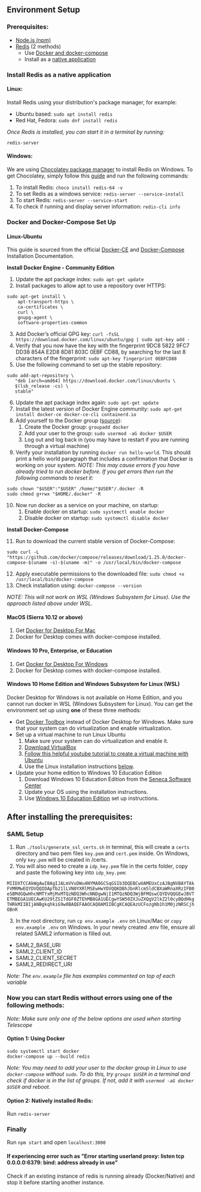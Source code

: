 ## Environment Setup

### Prerequisites:

- [Node.js (npm)](https://nodejs.org/en/download/)
- [Redis](https://redis.io/) (2 methods)
  - Use [Docker and docker-compose](https://docs.docker.com/install/)
  - Install as a [native application](https://redis.io/topics/quickstart)

### Install Redis as a native application

#### Linux:

Install Redis using your distribution's package manager, for example:

- Ubuntu based: `sudo apt install redis`
- Red Hat, Fedora: `sudo dnf install redis`

_Once Redis is installed, you can start it in a terminal by running:_

```
redis-server
```

#### Windows:

We are using [Chocolatey package manager](https://chocolatey.org/) to install Redis on Windows. To get Chocolatey, simply follow this [guide](https://chocolatey.org/install) and run the following commands:

1. To install Redis: `choco install redis-64 -v`
1. To set Redis as a windows service: `redis-server --service-install`
1. To start Redis: `redis-server --service-start`
1. To check if running and display server information: `redis-cli info`

### Docker and Docker-Compose Set Up

#### Linux-Ubuntu

This guide is sourced from the official [Docker-CE](https://docs.docker.com/install/linux/docker-ce/ubuntu/) and [Docker-Compose](https://docs.docker.com/compose/install/) Installation Documentation.

**Install Docker Engine - Community Edition**

1. Update the apt package index: `sudo apt-get update`
2. Install packages to allow apt to use a repository over HTTPS:

```
sudo apt-get install \
    apt-transport-https \
    ca-certificates \
    curl \
    gnupg-agent \
    software-properties-common
```

3. Add Docker’s official GPG key: `curl -fsSL https://download.docker.com/linux/ubuntu/gpg | sudo apt-key add -`
4. Verify that you now have the key with the fingerprint 9DC8 5822 9FC7 DD38 854A E2D8 8D81 803C 0EBF CD88, by searching for the last 8 characters of the fingerprint: `sudo apt-key fingerprint 0EBFCD88`
5. Use the following command to set up the stable repository:

```
sudo add-apt-repository \
   "deb [arch=amd64] https://download.docker.com/linux/ubuntu \
   $(lsb_release -cs) \
   stable"
```

6. Update the apt package index again: `sudo apt-get update`
7. Install the latest version of Docker Engine community: `sudo apt-get install docker-ce docker-ce-cli containerd.io`
8. Add yourself to the Docker group ([source](https://docs.docker.com/install/linux/linux-postinstall/)):
   1. Create the Docker group: `groupadd docker`
   1. Add your user to the group: `sudo usermod -aG docker $USER`
   1. Log out and log back in (you may have to restart if you are running through a virtual machine)
9. Verify your installation by running `docker run hello-world`. This should print a hello world paragraph that includes a confirmation that Docker is working on your system.
   _NOTE: This may cause errors if you have already tried to run docker before. If you get errors then run the following commands to reset it:_

```
sudo chown "$USER":"$USER" /home/"$USER"/.docker -R
sudo chmod g+rwx "$HOME/.docker" -R
```

10. Now run docker as a service on your machine, on startup:
    1. Enable docker on startup: `sudo systemctl enable docker`
    1. Disable docker on startup: `sudo systemctl disable docker`

**Install Docker-Compose**

11. Run to download the current stable version of Docker-Compose:

```
sudo curl -L "https://github.com/docker/compose/releases/download/1.25.0/docker-compose-$(uname -s)-$(uname -m)" -o /usr/local/bin/docker-compose
```

12. Apply executable permissions to the downloaded file: `sudo chmod +x /usr/local/bin/docker-compose`
13. Check installation using: `docker-compose --version`

_NOTE: This will not work on WSL (Windows Subsystem for Linux). Use the approach listed above under WSL._

#### MacOS (Sierra 10.12 or above)

1. Get [Docker for Desktop For Mac](https://hub.docker.com/editions/community/docker-ce-desktop-mac)
1. Docker for Desktop comes with docker-compose installed.

#### Windows 10 Pro, Enterprise, or Education

1. Get [Docker for Desktop For Windows](https://hub.docker.com/editions/community/docker-ce-desktop-windows)
1. Docker for Desktop comes with docker-compose installed.

#### Windows 10 Home Edition and Windows Subsystem for Linux (WSL)

Docker Desktop for Windows is not available on Home Edition, and you cannot run docker in WSL (Windows Subsystem for Linux). You can get the environment set up using **one** of these three methods:

- Get [Docker Toolbox](https://docs.docker.com/toolbox/toolbox_install_windows/) instead of Docker Desktop for Windows. Make sure that your system can do virtualization and enable virtualization.
- Set up a virtual machine to run Linux Ubuntu
  1. Make sure your system can do virtualization and enable it.
  1. [Download VirtualBox](https://www.virtualbox.org/wiki/Downloads)
  1. [Follow this helpful youtube tutorial to create a virtual machine with Ubuntu](https://www.youtube.com/watch?v=ThsxqznrgCw&t=401s)
  1. Use the Linux installation instructions [below](#linux-Ubuntu).
- Update your home edition to Windows 10 Education Edition
  1. Download Windows 10 Education Edition from the [Seneca Software Center](https://senecacollege.onthehub.com/WebStore/OfferingDetails.aspx?o=c0bd2c36-a530-e511-940e-b8ca3a5db7a1)
  1. Update your OS using the installation instructions.
  1. Use [Windows 10 Education Edition](#Windows-10-Pro,-Enterprise,-or-Education) set up instructions.

## After installing the prerequisites:

### SAML Setup

1. Run `./tools/generate_ssl_certs.sh` in terminal, this will create a `certs` directory and two pem files `key.pem` and `cert.pem` inside. On Windows, only `key.pem` will be created in /certs.
2. You will also need to create a `idp_key.pem` file in the certs folder, copy and paste the following key into `idp_key.pem`:

`MIIDXTCCAkWgAwIBAgIJALmVVuDWu4NYMA0GCSqGSIb3DQEBCwUAMEUxCzAJBgNVBAYTAkFVMRMwEQYDVQQIDApTb21lLVN0YXRlMSEwHwYDVQQKDBhJbnRlcm5ldCBXaWRnaXRzIFB0eSBMdGQwHhcNMTYxMjMxMTQzNDQ3WhcNNDgwNjI1MTQzNDQ3WjBFMQswCQYDVQQGEwJBVTETMBEGA1UECAwKU29tZS1TdGF0ZTEhMB8GA1UECgwYSW50ZXJuZXQgV2lkZ2l0cyBQdHkgTHRkMIIBIjANBgkqhkiG9w0BAQEFAAOCAQ8AMIIBCgKCAQEAzUCFozgNb1h1M0jzNRSCjhOBnR`

3. In the root directory, run `cp env.example .env` on Linux/Mac or `copy env.example .env` on Windows. In your newly created .env file, ensure all related SAML2 information is filled out.

- SAML2_BASE_URI
- SAML2_CLIENT_ID
- SAML2_CLIENT_SECRET
- SAML2_REDIRECT_URI

_Note: The `env.example` file has examples commented on top of each variable_

### Now you can start Redis without errors using one of the following methods:

_Note: Make sure only one of the below options are used when starting Telescope_

#### Option 1: Using Docker

```
sudo systemctl start docker
docker-compose up --build redis
```

_Note: You may need to add your user to the docker group in Linux to use `docker-compose` without `sudo`. To do this, try `groups $USER` in a terminal and check if docker is in the list of groups. If not, add it with `usermod -aG docker $USER` and reboot._

#### Option 2: Natively installed Redis:

Run `redis-server`

### Finally

Run `npm start` and open `localhost:3000`

#### If experiencing error such as "Error starting userland proxy: listen tcp 0.0.0.0:6379: bind: address already in use"

Check if an existing instance of redis is running already (Docker/Native) and stop it before starting another instance.

